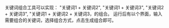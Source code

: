 关键词组合工具可以实现：
    "关键词1 + 关键词2",
    "关键词1 + 关键词3",
    "关键词2 + 关键词3",
    "关键词1 + 关键词2 + 关键词3，的组合。
    运行后有以个界面，输入需要组合的关键词，选择组合方式，点击生成组合即可。
